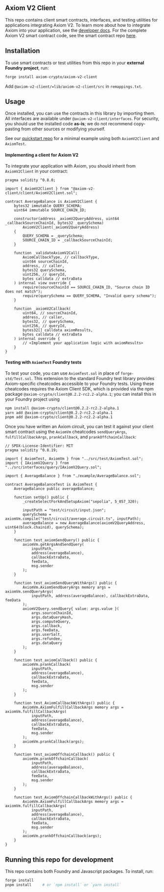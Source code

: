 ## Axiom V2 Client

This repo contains client smart contracts, interfaces, and testing utilities for applications integrating Axiom V2. To learn more about how to integrate Axiom into your application, see the [developer docs](https://docs.axiom.xyz). For the complete Axiom V2 smart contract code, see the smart contract repo [here](https://github.com/axiom-crypto/axiom-v2-contracts).

## Installation

To use smart contracts or test utilities from this repo in your **external Foundry project**, run:

```bash
forge install axiom-crypto/axiom-v2-client
```

Add `@axiom-v2-client/=lib/axiom-v2-client/src` in `remappings.txt`.

## Usage

Once installed, you can use the contracts in this library by importing them. All interfaces are available under `@axiom-v2-client/interfaces`. For security, you should use the installed code **as-is**; we do not recommend copy-pasting from other sources or modifying yourself.

See our [quickstart repo](https://github.com/axiom-crypto/axiom-quickstart) for a minimal example using both `AxiomV2Client` and `AxiomTest`.

#### Implementing a client for Axiom V2

To integrate your application with Axiom, you should inherit from `AxiomV2Client` in your contract:

```solidity
pragma solidity ^0.8.0;

import { AxiomV2Client } from "@axiom-v2-client/client/AxiomV2Client.sol";

contract AverageBalance is AxiomV2Client {
    bytes32 immutable QUERY_SCHEMA;
    uint64 immutable SOURCE_CHAIN_ID;

    constructor(address _axiomV2QueryAddress, uint64 _callbackSourceChainId, bytes32 _querySchema)
        AxiomV2Client(_axiomV2QueryAddress)
    {
        QUERY_SCHEMA = _querySchema;
        SOURCE_CHAIN_ID = _callbackSourceChainId;
    }

    function _validateAxiomV2Call(
        AxiomCallbackType, // callbackType,
        uint64 sourceChainId,
        address, // caller,
        bytes32 querySchema,
        uint256, // queryId,
        bytes calldata // extraData
    ) internal view override {
        require(sourceChainId == SOURCE_CHAIN_ID, "Source chain ID does not match");
        require(querySchema == QUERY_SCHEMA, "Invalid query schema");
    }

    function _axiomV2Callback(
        uint64, // sourceChainId,
        address, // caller,
        bytes32, // querySchema,
        uint256, // queryId,
        bytes32[] calldata axiomResults,
        bytes calldata // extraData
    ) internal override {
        // <Implement your application logic with axiomResults>
    }
}
```

#### Testing with `AxiomTest` Foundry tests

To test your code, you can use `AxiomTest.sol` in place of `forge-std/Test.sol`. This extension to the standard Foundry test library provides Axiom-specific cheatcodes accessible to your Foundry tests. Using these cheatcodes requires the Axiom Client SDK, which is provided via the npm package `@axiom-crypto/client@0.2.2-rc2.2-alpha.1`; you can install this in your Foundry project using

```bash
npm install @axiom-crypto/client@0.2.2-rc2.2-alpha.1
yarn add @axiom-crypto/client@0.2.2-rc2.2-alpha.1
pnpm add @axiom-crypto/client@0.2.2-rc2.2-alpha.1
```

Once you have written an Axiom circuit, you can test it against your client smart contract using the `AxiomVm` cheatcodes `sendQueryArgs`, `fulfillCallbackArgs`,  `prankCallback`, and `prankOffchainCallback`:

```solidity
// SPDX-License-Identifier: MIT
pragma solidity ^0.8.19;

import { AxiomTest, AxiomVm } from "../src/test/AxiomTest.sol";
import { IAxiomV2Query } from "../src/interfaces/query/IAxiomV2Query.sol";

import { AverageBalance } from "./example/AverageBalance.sol";

contract AverageBalanceTest is AxiomTest {
    AverageBalance public averageBalance;

    function setUp() public {
        _createSelectForkAndSetupAxiom("sepolia", 5_057_320);

        inputPath = "test/circuit/input.json";
        querySchema = axiomVm.compile("test/circuit/average.circuit.ts", inputPath);
        averageBalance = new AverageBalance(axiomV2QueryAddress, uint64(block.chainid), querySchema);
    }

    function test_axiomSendQuery() public {
        axiomVm.getArgsAndSendQuery(
            inputPath,
            address(averageBalance),
            callbackExtraData,
            feeData,
            msg.sender
        );
    }

    function test_axiomSendQueryWithArgs() public {
        AxiomVm.AxiomSendQueryArgs memory args = axiomVm.sendQueryArgs(
            inputPath, address(averageBalance), callbackExtraData, feeData
        );
        axiomV2Query.sendQuery{ value: args.value }(
            args.sourceChainId,
            args.dataQueryHash,
            args.computeQuery,
            args.callback,
            args.feeData,
            args.userSalt,
            args.refundee,
            args.dataQuery
        );
    }

    function test_axiomCallback() public {
        axiomVm.prankCallback(
            inputPath,
            address(averageBalance),
            callbackExtraData,
            feeData,
            msg.sender
        );
    }

    function test_AxiomCallbackWithArgs() public {
        AxiomVm.AxiomFulfillCallbackArgs memory args = axiomVm.fulfillCallbackArgs(
            inputPath,
            address(averageBalance),
            callbackExtraData,
            feeData,
            msg.sender
        );
        axiomVm.prankCallback(args);
    }

    function test_axiomOffchainCallback() public {
        axiomVm.prankOffchainCallback(
            inputPath,
            address(averageBalance),
            callbackExtraData,
            feeData,
            msg.sender
        );
    }

    function test_AxiomOffchainCallbackWithArgs() public {
        AxiomVm.AxiomFulfillCallbackArgs memory args = axiomVm.fulfillCallbackArgs(
            inputPath,
            address(averageBalance),
            callbackExtraData,
            feeData,
            msg.sender
        );
        axiomVm.prankOffchainCallback(args);
    }
}

```

## Running this repo for development

This repo contains both Foundry and Javascript packages. To install, run:

```bash
forge install
pnpm install     # or `npm install` or `yarn install`
```
